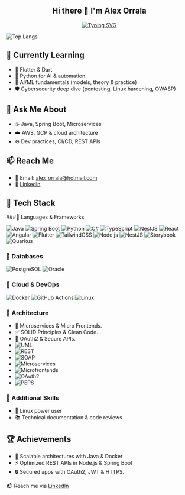 <div align="center">

## Hi there 👋 I'm Alex Orrala

[![Typing SVG](https://readme-typing-svg.demolab.com?font=Fira+Code&pause=1000&color=B13DF7&vCenter=true&multiline=true&width=750&height=150&lines=Cybersecurity+%26+Linux+Enthusiast+%F0%9F%9B%A1%EF%B8%8F%F0%9F%90%A7;Passionate+Full+Stack+Developer+%F0%9F%92%BB;Java%2C+Spring+Boot+%26+Microservices+%E2%98%95%F0%9F%9A%80;C%23%2C+React%2C+TypeScript+%26+NestJS+%F0%9F%92%A1;Always+Learning+%26+Building!+%F0%9F%93%9A%F0%9F%94%A7)](https://git.io/typing-svg)

</div>

![Top Langs](https://github-readme-stats.vercel.app/api/top-langs/?username=AlexOrrala&layout=compact&theme=tokyonight)

## 🌱 Currently Learning
- 📘 Flutter & Dart
- 🐍 Python for AI & automation
- 🧠 AI/ML fundamentals (models, theory & practice)
- 🛡️ Cybersecurity deep dive (pentesting, Linux hardening, OWASP)

## 💬 Ask Me About
- ☕ Java, Spring Boot, Microservices
- ☁️ AWS, GCP & cloud architecture
- ⚙️ Dev practices, CI/CD, REST APIs

## 📫 Reach Me
- 📧 Email: alex_orrala@hotmail.com 
- 💼 [LinkedIn](https://www.linkedin.com/in/alex-javier-orrala-onofre-95b172255/)

## 🚀 Tech Stack

###🔹 Languages & Frameworks

![Java](https://img.shields.io/badge/-Java-007396?style=flat&logo=java)
![Spring Boot](https://img.shields.io/badge/-Spring%20Boot-6DB33F?style=flat&logo=spring-boot)
![Python](https://img.shields.io/badge/-Python-3776AB?style=flat&logo=python)
![C#](https://img.shields.io/badge/-C%23-239120?style=flat&logo=c-sharp)
![TypeScript](https://img.shields.io/badge/-TypeScript-3178C6?style=flat&logo=typescript)
![NestJS](https://img.shields.io/badge/-NestJS-E0234E?style=flat&logo=nestjs)
![React](https://img.shields.io/badge/-React-61DAFB?style=flat&logo=react&logoColor=white)
![Angular](https://img.shields.io/badge/-Angular-DD0031?style=flat&logo=angular)
![Flutter](https://img.shields.io/badge/-Flutter-02569B?style=flat&logo=flutter)
![TailwindCSS](https://img.shields.io/badge/-Tailwind-38B2AC?style=flat&logo=tailwind-css)
![Node.js](https://img.shields.io/badge/-Node.js-339933?style=flat&logo=node.js)
![NestJS](https://img.shields.io/badge/-NestJS-E0234E?style=flat&logo=nestjs)
![Storybook](https://img.shields.io/badge/-Storybook-FF4785?style=flat&logo=storybook&logoColor=white)
![Quarkus](https://img.shields.io/badge/-Quarkus-4695EB?style=flat&logo=quarkus&logoColor=white)

### 🔹 Databases

![PostgreSQL](https://img.shields.io/badge/-PostgreSQL-336791?style=flat&logo=postgresql)
![Oracle](https://img.shields.io/badge/-Oracle-F80000?style=flat&logo=oracle)

### 🔹 Cloud & DevOps

![Docker](https://img.shields.io/badge/-Docker-2496ED?style=flat&logo=docker)
![GitHub Actions](https://img.shields.io/badge/-GitHub%20Actions-2088FF?style=flat&logo=github-actions)
![Linux](https://img.shields.io/badge/-Linux-FCC624?style=flat&logo=linux)

### 🔹 Architecture
- 🧱 Microservices & Micro Frontends.
- ✅ SOLID Principles & Clean Code.
- 🔐 OAuth2 & Secure APIs.
- ![UML](https://img.shields.io/badge/UML-Darkblue?style=flat&logo=uml&logoColor=white)
- ![REST](https://img.shields.io/badge/REST-25A162?style=flat&logo=api&logoColor=white)
- ![SOAP](https://img.shields.io/badge/SOAP-002A4D?style=flat&logo=protocolsio&logoColor=white)
- ![Microservices](https://img.shields.io/badge/Microservices-00BFFF?style=flat&logo=dapr&logoColor=white)
- ![Microfrontends](https://img.shields.io/badge/Microfrontends-FFB300?style=flat&logo=webcomponents.org&logoColor=white)
- ![OAuth2](https://img.shields.io/badge/OAuth2-3178C6?style=flat&logo=oauth&logoColor=white)
- ![PEP8](https://img.shields.io/badge/PEP8-FFD43B?style=flat&logo=python&logoColor=black)


### 🔹 Additional Skills
- 🐧 Linux power user
- 📚 Technical documentation & code reviews

## 🏆 Achievements
- 🚢 Scalable architectures with Java & Docker
- ⚡ Optimized REST APIs in Node.js & Spring Boot
- 🔒 Secured apps with OAuth2, JWT & HTTPS.


📬 Reach me via [LinkedIn](https://www.linkedin.com/in/alex-javier-orrala-onofre-95b172255/)



<!--
**AlexOrrala/AlexOrrala** is a ✨ _special_ ✨ repository because its `README.md` (this file) appears on your GitHub profile.

Here are some ideas to get you started:

- 🔭 I’m currently working on ...
- 🌱 I’m currently learning ...
- 👯 I’m looking to collaborate on ...
- 🤔 I’m looking for help with ...
- 💬 Ask me about ...
- 📫 How to reach me: ...
- 😄 Pronouns: ...
- ⚡ Fun fact: ...
-->

